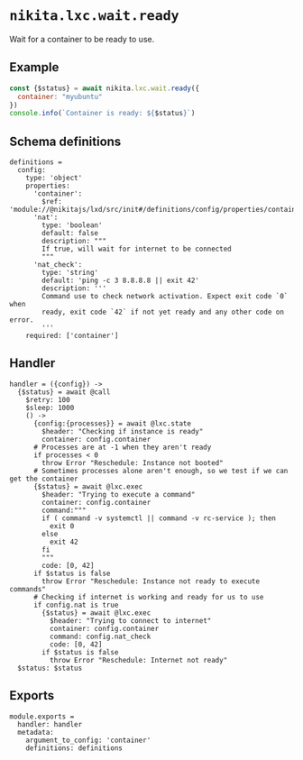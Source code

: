 
# `nikita.lxc.wait.ready`

Wait for a container to be ready to use.

## Example

```js
const {$status} = await nikita.lxc.wait.ready({
  container: "myubuntu"
})
console.info(`Container is ready: ${$status}`)
```

## Schema definitions

    definitions =
      config:
        type: 'object'
        properties:
          'container':
            $ref: 'module://@nikitajs/lxd/src/init#/definitions/config/properties/container'
          'nat':
            type: 'boolean'
            default: false
            description: """
            If true, will wait for internet to be connected
            """
          'nat_check':
            type: 'string'
            default: 'ping -c 3 8.8.8.8 || exit 42'
            description: '''
            Command use to check network activation. Expect exit code `0` when
            ready, exit code `42` if not yet ready and any other code on error.
            '''
        required: ['container']

## Handler

    handler = ({config}) ->
      {$status} = await @call
        $retry: 100
        $sleep: 1000
        () ->
          {config:{processes}} = await @lxc.state
            $header: "Checking if instance is ready"
            container: config.container
          # Processes are at -1 when they aren't ready
          if processes < 0
            throw Error "Reschedule: Instance not booted"
          # Sometimes processes alone aren't enough, so we test if we can get the container
          {$status} = await @lxc.exec
            $header: "Trying to execute a command"
            container: config.container
            command:"""
            if ( command -v systemctl || command -v rc-service ); then
              exit 0
            else 
              exit 42
            fi
            """
            code: [0, 42]
          if $status is false
            throw Error "Reschedule: Instance not ready to execute commands"
          # Checking if internet is working and ready for us to use
          if config.nat is true
            {$status} = await @lxc.exec
              $header: "Trying to connect to internet"
              container: config.container
              command: config.nat_check
              code: [0, 42]
            if $status is false
              throw Error "Reschedule: Internet not ready"
      $status: $status

## Exports

    module.exports =
      handler: handler
      metadata:
        argument_to_config: 'container'
        definitions: definitions
